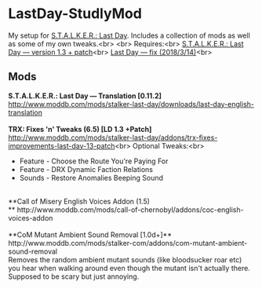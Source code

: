 # LastDay-StudlyMod

My setup for [S.T.A.L.K.E.R.: Last Day](http://www.moddb.com/mods/stalker-last-day). Includes a collection of mods as well as some of my own tweaks.<br\>
<br\>
Requires:<br\>
[S.T.A.L.K.E.R.: Last Day — version 1.3 + patch](http://www.moddb.com/mods/stalker-last-day/downloads/last-day-1-3)<br\>
[Last Day — fix (2018/3/14)](https://drive.google.com/file/d/1BFSO2yjtKZIClWsBmrrINI8_EBkPMlQP/view)<br\>

## Mods
**S.T.A.L.K.E.R.: Last Day — Translation [0.11.2]**<br/>
http://www.moddb.com/mods/stalker-last-day/downloads/last-day-english-translation<br/>
<br/>
**TRX: Fixes 'n' Tweaks (6.5) [LD 1.3 +Patch]**<br/>
http://www.moddb.com/mods/stalker-last-day/addons/trx-fixes-improvements-last-day-13-patch<br\>
Optional Tweaks:<br\>
- Feature - Choose the Route You're Paying For
- Feature - DRX Dynamic Faction Relations
- Sounds - Restore Anomalies Beeping Sound
<br/>
**Call of Misery English Voices Addon (1.5)<br/>**
http://www.moddb.com/mods/call-of-chernobyl/addons/coc-english-voices-addon<br/>
<br/>
**CoM Mutant Ambient Sound Removal [1.0d+]**<br/>
http://www.moddb.com/mods/stalker-com/addons/com-mutant-ambient-sound-removal<br/>
Removes the random ambient mutant sounds (like bloodsucker roar etc) you hear when walking around even though the mutant isn't actually there. Supposed to be scary but just annoying.<br/>
